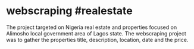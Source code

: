 # webscraping #realestate
The project targeted on Nigeria real estate and properties focused on Alimosho local government area of Lagos state. 
The webscraping project was to gather the properties title, description, location, date and the price.

